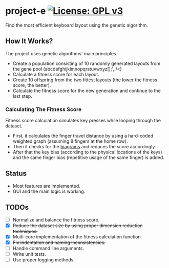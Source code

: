 # project-e [![License: GPL v3](https://img.shields.io/badge/License-GPLv3-blue.svg)](https://www.gnu.org/licenses/gpl-3.0)

Find the most efficient keyboard layout using the genetic algorithm.

## How It Works?
The project uses genetic algorithms' main principles.
- Create a population consisting of 10 randomly generated layouts from the gene pool (abcdefghijklmnopqrstuvwxyz[];',./<\)
- Calculate a fitness score for each layout.
- Create 10 offspring from the two fittest layouts (the lower the fitness score, the better).
- Calculate the fitness score for the new generation and continue to the last step.

### Calculating The Fitness Score
Fitness score calculation simulates key presses while looping through the dataset.
- First, it calculates the finger travel distance by using a hard-coded weighted graph (assuming 8 fingers at the home row).
- Then it checks for the [biagrams](https://en.wikipedia.org/wiki/Bigram "biagrams") and reduces the score accordingly.
- After that the key bias (according to the physical locations of the keys) and the same finger bias (repetitive usage of the same finger) is added.

## Status
- Most features are implemented.
- GUI and the main logic is working.

## TODOs
- [ ] Normalize and balance the fitness score.
- [x] <s>Reduce the dataset size by using proper dimension reduction techniques.</s>
- [x] <s>Multi-core implementation of the fitness calculation function.</s>
- [x] <s>Fix indentation and naming inconsistencies.</s>
- [ ] Handle command line arguments.
- [ ] Write unit tests.
- [ ] Use proper logging methods.
